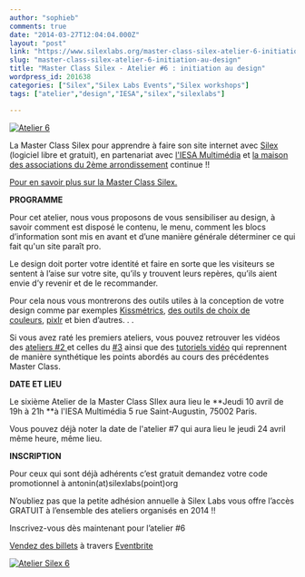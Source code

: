 ```yaml
---
author: "sophieb"
comments: true
date: "2014-03-27T12:04:04.000Z"
layout: "post"
link: "https://www.silexlabs.org/master-class-silex-atelier-6-initiation-au-design/"
slug: "master-class-silex-atelier-6-initiation-au-design"
title: "Master Class Silex - Atelier #6 : initiation au design"
wordpress_id: 201638
categories: ["Silex","Silex Labs Events","Silex workshops"]
tags: ["atelier","design","IESA","silex","silexlabs"]

---
```

[![Atelier 6](https://www.silexlabs.org/wp-content/uploads/2014/03/MDA-atelier-silex-06-bandeau.png)](https://www.silexlabs.org/wp-content/uploads/2014/03/MDA-atelier-silex-06-bandeau.png)

La Master Class Silex pour apprendre à faire son site internet avec [Silex](http://www.silex.me) (logiciel libre et gratuit), en partenariat avec [l'IESA Multimédia](http://www.iesamultimedia.fr/) et [la maison des associations du 2ème arrondissement](https://www.facebook.com/MDA02) continue !!

[Pour en savoir plus sur la Master Class Silex.](https://www.silexlabs.org/200928/silex/kick-off-meeting-master-class-silex/)

**PROGRAMME**


Pour cet atelier, nous vous proposons de vous sensibiliser au design, à savoir comment est disposé le contenu, le menu, comment les blocs d’information sont mis en avant et d’une manière générale déterminer ce qui fait qu'un site paraît pro.




Le design doit porter votre identité et faire en sorte que les visiteurs se sentent à l’aise sur votre site, qu’ils y trouvent leurs repères, qu’ils aient envie d’y revenir et de le recommander.


Pour cela nous vous montrerons des outils utiles à la conception de votre design comme par exemples [Kissmétrics](http://blog.kissmetrics.com/landing-page-blueprint/?wide=1), [des outils de choix de couleurs](http://css.4design.tl/choisir-sa-palette-de-couleur/), [pixlr](http://pixlr.com/) et bien d’autres. . .


Si vous avez raté les premiers ateliers, vous pouvez retrouver les vidéos des [ateliers #2 ](https://www.silexlabs.org/201165/the-blog/master-class-silex-atelier-2-liens-internes-externes-et-embeded/)et celles du [#3](https://www.silexlabs.org/201333/silex/atelier-silex-3-liens-internes-liens-externes-et-liens-embeded/) ainsi que des [tutoriels vidéo](https://www.silexlabs.org/201324/silex/tutorials-silex/tutoriels-video-silex/) qui reprennent de manière synthétique les points abordés au cours des précédentes Master Class.


**DATE ET LIEU**

Le sixième Atelier de la Master Class SIlex aura lieu le **Jeudi 10 avril de 19h à 21h **à l'IESA Multimédia 5 rue Saint-Augustin, 75002 Paris.

Vous pouvez déjà noter la date de l'atelier #7 qui aura lieu le jeudi 24 avril même heure, même lieu.

**INSCRIPTION**


Pour ceux qui sont déjà adhérents c’est gratuit demandez votre code promotionnel à antonin(at)silexlabs(point)org




N’oubliez pas que la petite adhésion annuelle à Silex Labs vous offre l’accès GRATUIT à l’ensemble des ateliers organisés en 2014 !!




Inscrivez-vous dès maintenant pour l’atelier #6










[Vendez des billets](http://www.eventbrite.fr/r/etckt) à travers [Eventbrite](http://www.eventbrite.fr?ref=etckt)




[![Atelier Silex 6](https://www.silexlabs.org/wp-content/uploads/2014/03/MDA-atelier-silex-06-carre.png)](https://www.silexlabs.org/wp-content/uploads/2014/03/MDA-atelier-silex-06-carre.png)





